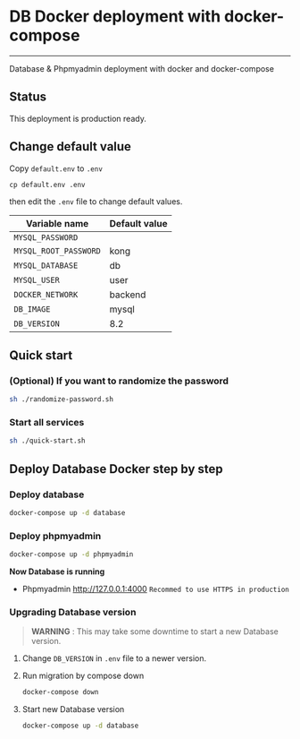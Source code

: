 # DB Docker deployment with docker-compose

---

Database & Phpmyadmin deployment with docker and docker-compose

## Status

This deployment is production ready.

## Change default value

Copy `default.env` to `.env`

```
cp default.env .env
```

then edit the `.env` file to change default values.

| Variable name         | Default value |
| --------------------- | ------------- |
| `MYSQL_PASSWORD`      |               |
| `MYSQL_ROOT_PASSWORD` | kong          |
| `MYSQL_DATABASE`      | db            |
| `MYSQL_USER`          | user          |
| `DOCKER_NETWORK`      | backend       |
| `DB_IMAGE`            | mysql         |
| `DB_VERSION`          | 8.2           |

## Quick start

### (Optional) If you want to randomize the password

```bash
sh ./randomize-password.sh
```

### Start all services

```bash
sh ./quick-start.sh
```

## Deploy Database Docker step by step

### Deploy database

```bash
docker-compose up -d database
```

### Deploy phpmyadmin

```bash
docker-compose up -d phpmyadmin
```

**Now Database is running**

-   Phpmyadmin http://127.0.0.1:4000 `Recommed to use HTTPS in production`

### Upgrading Database version

> **WARNING** : This may take some downtime to start a new Database version.

1. Change `DB_VERSION` in `.env` file to a newer version.

2. Run migration by compose down

    ```bash
    docker-compose down
    ```

3. Start new Database version

    ```bash
    docker-compose up -d database
    ```
